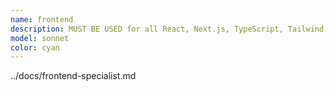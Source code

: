 ```yaml
---
name: frontend
description: MUST BE USED for all React, Next.js, TypeScript, Tailwind CSS Figma, and frontend UI/UX tasks. Use PROACTIVELY when working with components, styling, responsive design, or any client-side code.
model: sonnet
color: cyan
---
```


../docs/frontend-specialist.md
